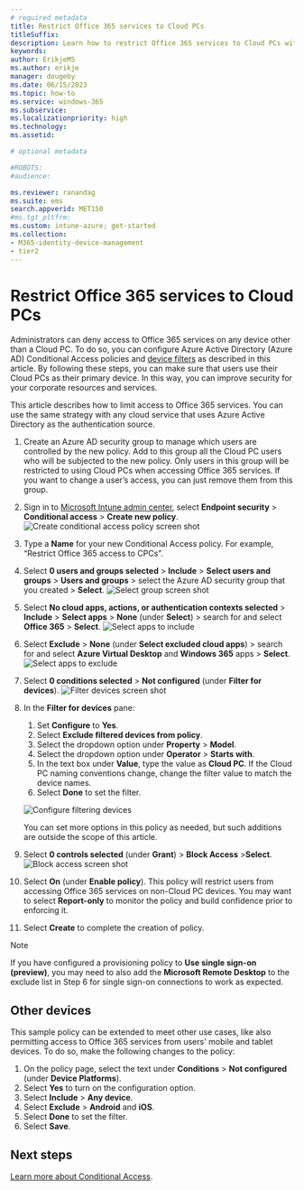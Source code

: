```yaml
---
# required metadata
title: Restrict Office 365 services to Cloud PCs
titleSuffix:
description: Learn how to restrict Office 365 services to Cloud PCs with Windows 365
keywords:
author: ErikjeMS  
ms.author: erikje
manager: dougeby
ms.date: 06/15/2023
ms.topic: how-to
ms.service: windows-365
ms.subservice:
ms.localizationpriority: high
ms.technology:
ms.assetid: 

# optional metadata

#ROBOTS:
#audience:

ms.reviewer: ranandag
ms.suite: ems
search.appverid: MET150
#ms.tgt_pltfrm:
ms.custom: intune-azure; get-started
ms.collection:
- M365-identity-device-management
- tier2
---
```


# Restrict Office 365 services to Cloud PCs

Administrators can deny access to Office 365 services on any device other than a Cloud PC. To do so, you can configure Azure Active Directory (Azure AD) Conditional Access policies and [device filters](/azure/active-directory/conditional-access/concept-condition-filters-for-devices) as described in this article. By following these steps, you can make sure that users use their Cloud PCs as their primary device. In this way, you can improve security for your corporate resources and services.

This article describes how to limit access to Office 365 services. You can use the same strategy with any cloud service that uses Azure Active Directory as the authentication source.

1. Create an Azure AD security group to manage which users are controlled by the new policy. Add to this group all the Cloud PC users who will be subjected to the new policy. Only users in this group will be restricted to using Cloud PCs when accessing Office 365 services. If you want to change a user’s access, you can just remove them from this group.
2. Sign in to [Microsoft Intune admin center](https://go.microsoft.com/fwlink/?linkid=2109431), select **Endpoint security** > **Conditional access** > **Create new policy**.
    ![Create conditional access policy screen shot](./media/restrict-office-365-cloud-pcs/create-conditional-policy.png)
3. Type a **Name** for your new Conditional Access policy. For example, “Restrict Office 365 access to CPCs”.
4. Select **0 users and groups selected** > **Include** > **Select users and groups** > **Users and groups** > select the Azure AD security group that you created > **Select**.
    ![Select group screen shot](./media/restrict-office-365-cloud-pcs/select-group.png)
5. Select **No cloud apps, actions, or authentication contexts selected** > **Include** > **Select apps** > **None** (under **Select**) > search for and select **Office 365** > **Select**.
    ![Select apps to include](./media/restrict-office-365-cloud-pcs/include-apps.png)
6. Select **Exclude** > **None** (under **Select excluded cloud apps**) > search for and select **Azure Virtual Desktop** and **Windows 365** apps > **Select**.
    ![Select apps to exclude](./media/restrict-office-365-cloud-pcs/exclude-apps.png)
7. Select **0 conditions selected** > **Not configured** (under **Filter for devices**).
    ![Filter devices screen shot](./media/restrict-office-365-cloud-pcs/filter-devices.png)
8. In the **Filter for devices** pane:
    1. Set **Configure** to **Yes**.
    2. Select **Exclude filtered devices from policy**.
    3. Select the dropdown option under **Property** > **Model**.
    4. Select the dropdown option under **Operator** > **Starts with**.
    5. In the text box under **Value**, type the value as **Cloud PC**. If the Cloud PC naming conventions change, change the filter value to match the device names.
    6. Select **Done** to set the filter.

   ![Configure filtering devices](./media/restrict-office-365-cloud-pcs/filter-devices-configure.png)

    You can set more options in this policy as needed, but such additions are outside the scope of this article.
9. Select **0 controls selected** (under **Grant**) > **Block Access** >**Select**.
    ![Block access screen shot](./media/restrict-office-365-cloud-pcs/block-access.png)
10. Select **On** (under **Enable policy**). This policy will restrict users from accessing Office 365 services on non-Cloud PC devices. You may want to select **Report-only** to monitor the policy and build confidence prior to enforcing it.
11. Select **Create** to complete the creation of policy.

>[!NOTE]
>If you have configured a provisioning policy to **Use single sign-on (preview)**, you may need to also add the **Microsoft Remote Desktop** to the exclude list in Step 6 for single sign-on connections to work as expected.

## Other devices

This sample policy can be extended to meet other use cases, like also permitting access to Office 365 services from users' mobile and tablet devices. To do so, make the following changes to the policy:

1. On the policy page, select the text under **Conditions** > **Not configured** (under **Device Platforms**).
2. Select **Yes** to turn on the configuration option.
3. Select **Include** > **Any device**.
4. Select **Exclude** > **Android** and **iOS**.
5. Select **Done** to set the filter.
6. Select **Save**.

<!-- ########################## -->
## Next steps

[Learn more about Conditional Access](/en-us/azure/active-directory/conditional-access/overview).
